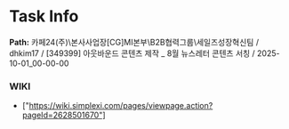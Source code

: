 # Task Info

**Path:** 카페24(주)\본사사업장\[CG]MI본부\B2B협력그룹\세일즈성장혁신팀 / dhkim17 / [349399] 아웃바운드 콘텐츠 제작 _ 8월 뉴스레터 콘텐츠 서칭 / 2025-10-01_00-00-00

### WIKI
- ["https://wiki.simplexi.com/pages/viewpage.action?pageId=2628501670"]

